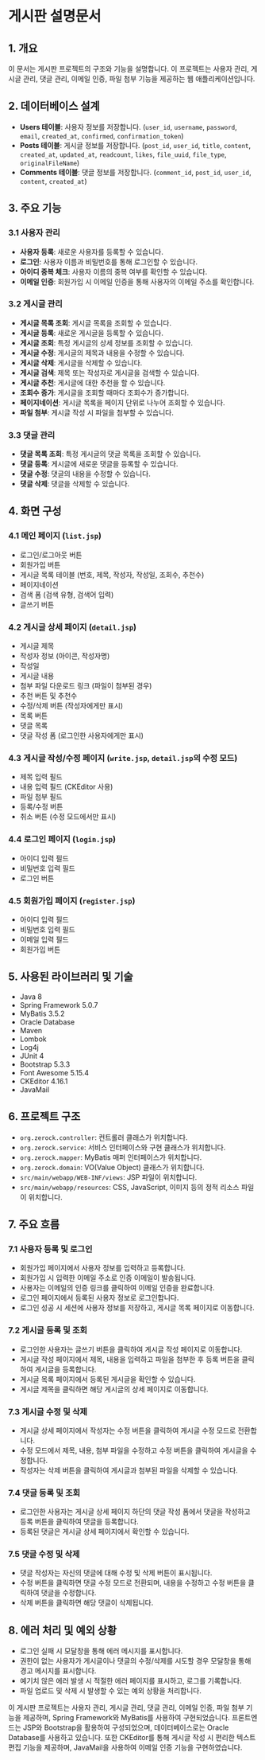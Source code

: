 # 게시판 설명문서

## 1. 개요
이 문서는 게시판 프로젝트의 구조와 기능을 설명합니다. 이 프로젝트는 사용자 관리, 게시글 관리, 댓글 관리, 이메일 인증, 파일 첨부 기능을 제공하는 웹 애플리케이션입니다.

## 2. 데이터베이스 설계
- **Users 테이블**: 사용자 정보를 저장합니다. (`user_id`, `username`, `password`, `email`, `created_at`, `confirmed`, `confirmation_token`)
- **Posts 테이블**: 게시글 정보를 저장합니다. (`post_id`, `user_id`, `title`, `content`, `created_at`, `updated_at`, `readcount`, `likes`, `file_uuid`, `file_type`, `originalFileName`)
- **Comments 테이블**: 댓글 정보를 저장합니다. (`comment_id`, `post_id`, `user_id`, `content`, `created_at`)

## 3. 주요 기능
### 3.1 사용자 관리
- **사용자 등록**: 새로운 사용자를 등록할 수 있습니다.
- **로그인**: 사용자 이름과 비밀번호를 통해 로그인할 수 있습니다.
- **아이디 중복 체크**: 사용자 이름의 중복 여부를 확인할 수 있습니다.
- **이메일 인증**: 회원가입 시 이메일 인증을 통해 사용자의 이메일 주소를 확인합니다.

### 3.2 게시글 관리
- **게시글 목록 조회**: 게시글 목록을 조회할 수 있습니다.
- **게시글 등록**: 새로운 게시글을 등록할 수 있습니다.
- **게시글 조회**: 특정 게시글의 상세 정보를 조회할 수 있습니다.
- **게시글 수정**: 게시글의 제목과 내용을 수정할 수 있습니다.
- **게시글 삭제**: 게시글을 삭제할 수 있습니다.
- **게시글 검색**: 제목 또는 작성자로 게시글을 검색할 수 있습니다.
- **게시글 추천**: 게시글에 대한 추천을 할 수 있습니다.
- **조회수 증가**: 게시글을 조회할 때마다 조회수가 증가합니다.
- **페이지네이션**: 게시글 목록을 페이지 단위로 나누어 조회할 수 있습니다.
- **파일 첨부**: 게시글 작성 시 파일을 첨부할 수 있습니다.

### 3.3 댓글 관리
- **댓글 목록 조회**: 특정 게시글의 댓글 목록을 조회할 수 있습니다.
- **댓글 등록**: 게시글에 새로운 댓글을 등록할 수 있습니다.
- **댓글 수정**: 댓글의 내용을 수정할 수 있습니다.
- **댓글 삭제**: 댓글을 삭제할 수 있습니다.

## 4. 화면 구성
### 4.1 메인 페이지 (`list.jsp`)
- 로그인/로그아웃 버튼
- 회원가입 버튼
- 게시글 목록 테이블 (번호, 제목, 작성자, 작성일, 조회수, 추천수)
- 페이지네이션
- 검색 폼 (검색 유형, 검색어 입력)
- 글쓰기 버튼

### 4.2 게시글 상세 페이지 (`detail.jsp`)
- 게시글 제목
- 작성자 정보 (아이콘, 작성자명)
- 작성일
- 게시글 내용
- 첨부 파일 다운로드 링크 (파일이 첨부된 경우)
- 추천 버튼 및 추천수
- 수정/삭제 버튼 (작성자에게만 표시)
- 목록 버튼
- 댓글 목록
- 댓글 작성 폼 (로그인한 사용자에게만 표시)

### 4.3 게시글 작성/수정 페이지 (`write.jsp`, `detail.jsp`의 수정 모드)
- 제목 입력 필드
- 내용 입력 필드 (CKEditor 사용)
- 파일 첨부 필드
- 등록/수정 버튼
- 취소 버튼 (수정 모드에서만 표시)

### 4.4 로그인 페이지 (`login.jsp`)
- 아이디 입력 필드
- 비밀번호 입력 필드
- 로그인 버튼

### 4.5 회원가입 페이지 (`register.jsp`)
- 아이디 입력 필드
- 비밀번호 입력 필드
- 이메일 입력 필드
- 회원가입 버튼

## 5. 사용된 라이브러리 및 기술
- Java 8
- Spring Framework 5.0.7
- MyBatis 3.5.2
- Oracle Database
- Maven
- Lombok
- Log4j
- JUnit 4
- Bootstrap 5.3.3
- Font Awesome 5.15.4
- CKEditor 4.16.1
- JavaMail

## 6. 프로젝트 구조
- `org.zerock.controller`: 컨트롤러 클래스가 위치합니다.
- `org.zerock.service`: 서비스 인터페이스와 구현 클래스가 위치합니다.
- `org.zerock.mapper`: MyBatis 매퍼 인터페이스가 위치합니다.
- `org.zerock.domain`: VO(Value Object) 클래스가 위치합니다.
- `src/main/webapp/WEB-INF/views`: JSP 파일이 위치합니다.
- `src/main/webapp/resources`: CSS, JavaScript, 이미지 등의 정적 리소스 파일이 위치합니다.

## 7. 주요 흐름
### 7.1 사용자 등록 및 로그인
- 회원가입 페이지에서 사용자 정보를 입력하고 등록합니다.
- 회원가입 시 입력한 이메일 주소로 인증 이메일이 발송됩니다.
- 사용자는 이메일의 인증 링크를 클릭하여 이메일 인증을 완료합니다.
- 로그인 페이지에서 등록된 사용자 정보로 로그인합니다.
- 로그인 성공 시 세션에 사용자 정보를 저장하고, 게시글 목록 페이지로 이동합니다.

### 7.2 게시글 등록 및 조회
- 로그인한 사용자는 글쓰기 버튼을 클릭하여 게시글 작성 페이지로 이동합니다.
- 게시글 작성 페이지에서 제목, 내용을 입력하고 파일을 첨부한 후 등록 버튼을 클릭하여 게시글을 등록합니다.
- 게시글 목록 페이지에서 등록된 게시글을 확인할 수 있습니다.
- 게시글 제목을 클릭하면 해당 게시글의 상세 페이지로 이동합니다.

### 7.3 게시글 수정 및 삭제
- 게시글 상세 페이지에서 작성자는 수정 버튼을 클릭하여 게시글 수정 모드로 전환합니다.
- 수정 모드에서 제목, 내용, 첨부 파일을 수정하고 수정 버튼을 클릭하여 게시글을 수정합니다.
- 작성자는 삭제 버튼을 클릭하여 게시글과 첨부된 파일을 삭제할 수 있습니다.

### 7.4 댓글 등록 및 조회
- 로그인한 사용자는 게시글 상세 페이지 하단의 댓글 작성 폼에서 댓글을 작성하고 등록 버튼을 클릭하여 댓글을 등록합니다.
- 등록된 댓글은 게시글 상세 페이지에서 확인할 수 있습니다.

### 7.5 댓글 수정 및 삭제
- 댓글 작성자는 자신의 댓글에 대해 수정 및 삭제 버튼이 표시됩니다.
- 수정 버튼을 클릭하면 댓글 수정 모드로 전환되며, 내용을 수정하고 수정 버튼을 클릭하여 댓글을 수정합니다.
- 삭제 버튼을 클릭하면 해당 댓글이 삭제됩니다.

## 8. 에러 처리 및 예외 상황
- 로그인 실패 시 모달창을 통해 에러 메시지를 표시합니다.
- 권한이 없는 사용자가 게시글이나 댓글의 수정/삭제를 시도할 경우 모달창을 통해 경고 메시지를 표시합니다.
- 예기치 않은 에러 발생 시 적절한 에러 페이지를 표시하고, 로그를 기록합니다.
- 파일 업로드 및 삭제 시 발생할 수 있는 예외 상황을 처리합니다.

이 게시판 프로젝트는 사용자 관리, 게시글 관리, 댓글 관리, 이메일 인증, 파일 첨부 기능을 제공하며, Spring Framework와 MyBatis를 사용하여 구현되었습니다. 프론트엔드는 JSP와 Bootstrap을 활용하여 구성되었으며, 데이터베이스로는 Oracle Database를 사용하고 있습니다. 또한 CKEditor를 통해 게시글 작성 시 편리한 텍스트 편집 기능을 제공하며, JavaMail을 사용하여 이메일 인증 기능을 구현하였습니다.
